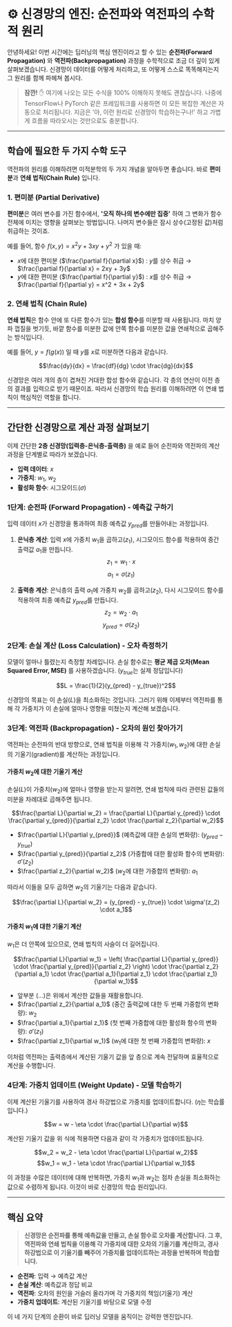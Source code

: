 # ⚙️ 신경망의 엔진: 순전파와 역전파의 수학적 원리

안녕하세요! 이번 시간에는 딥러닝의 핵심 엔진이라고 할 수 있는 **순전파(Forward Propagation)** 와 **역전파(Backpropagation)** 과정을 수학적으로 조금 더 깊이 있게 살펴보겠습니다. 신경망이 데이터를 어떻게 처리하고, 또 어떻게 스스로 똑똑해지는지 그 원리를 함께 파헤쳐 봅시다.

> **잠깐!** ✋
> 여기에 나오는 모든 수식을 100% 이해하지 못해도 괜찮습니다. 나중에 TensorFlow나 PyTorch 같은 프레임워크를 사용하면 이 모든 복잡한 계산은 자동으로 처리됩니다. 지금은 '아, 이런 원리로 신경망이 학습하는구나!' 하고 가볍게 흐름을 따라오시는 것만으로도 충분합니다.

---

## 학습에 필요한 두 가지 수학 도구

역전파의 원리를 이해하려면 미적분학의 두 가지 개념을 알아두면 좋습니다. 바로 **편미분**과 **연쇄 법칙(Chain Rule)** 입니다.

### 1. 편미분 (Partial Derivative)

**편미분**은 여러 변수를 가진 함수에서, **'오직 하나의 변수에만 집중'** 하여 그 변화가 함수 전체에 미치는 영향을 살펴보는 방법입니다. 나머지 변수들은 잠시 상수(고정된 값)처럼 취급하는 것이죠.

예를 들어, 함수 $f(x,y) = x^2y + 3xy + y^2$ 가 있을 때:

- $x$에 대한 편미분 ($\frac{\partial f}{\partial x}$) : $y$를 상수 취급 → $\frac{\partial f}{\partial x} = 2xy + 3y$
- $y$에 대한 편미분 ($\frac{\partial f}{\partial y}$) : $x$를 상수 취급 → $\frac{\partial f}{\partial y} = x^2 + 3x + 2y$

### 2. 연쇄 법칙 (Chain Rule)

**연쇄 법칙**은 함수 안에 또 다른 함수가 있는 **합성 함수**를 미분할 때 사용됩니다. 마치 양파 껍질을 벗기듯, 바깥 함수를 미분한 값에 안쪽 함수를 미분한 값을 연쇄적으로 곱해주는 방식입니다.

예를 들어, $y = f(g(x))$ 일 때 $y$를 $x$로 미분하면 다음과 같습니다.

$$\frac{dy}{dx} = \frac{df}{dg} \cdot \frac{dg}{dx}$$

신경망은 여러 개의 층이 겹쳐진 거대한 합성 함수와 같습니다. 각 층의 연산이 이전 층의 결과를 입력으로 받기 때문이죠. 따라서 신경망의 학습 원리를 이해하려면 이 연쇄 법칙이 핵심적인 역할을 합니다.

---

## 간단한 신경망으로 계산 과정 살펴보기

이제 간단한 **2층 신경망(입력층-은닉층-출력층)** 을 예로 들어 순전파와 역전파의 계산 과정을 단계별로 따라가 보겠습니다.

- **입력 데이터**: $x$
- **가중치**: $w_1$, $w_2$
- **활성화 함수**: 시그모이드($\sigma$)

### 1단계: 순전파 (Forward Propagation) - 예측값 구하기

입력 데이터 $x$가 신경망을 통과하여 최종 예측값 $y_{pred}$를 만들어내는 과정입니다.

1.  **은닉층 계산**: 입력 $x$에 가중치 $w_1$을 곱하고($z_1$), 시그모이드 함수를 적용하여 중간 출력값 $a_1$을 만듭니다.
    $$z_1 = w_1 \cdot x$$
    $$a_1 = \sigma(z_1)$$

2.  **출력층 계산**: 은닉층의 출력 $a_1$에 가중치 $w_2$를 곱하고($z_2$), 다시 시그모이드 함수를 적용하여 최종 예측값 $y_{pred}$를 만듭니다.
    $$z_2 = w_2 \cdot a_1$$
    $$y_{pred} = \sigma(z_2)$$

### 2단계: 손실 계산 (Loss Calculation) - 오차 측정하기

모델이 얼마나 틀렸는지 측정할 차례입니다. 손실 함수로는 **평균 제곱 오차(Mean Squared Error, MSE)** 를 사용하겠습니다. ($y_{true}$는 실제 정답입니다)

$$L = \frac{1}{2}(y_{pred} - y_{true})^2$$

신경망의 목표는 이 손실($L$)을 최소화하는 것입니다. 그러기 위해 이제부터 역전파를 통해 각 가중치가 이 손실에 얼마나 영향을 미쳤는지 계산해 보겠습니다.

### 3단계: 역전파 (Backpropagation) - 오차의 원인 찾아가기

역전파는 순전파의 반대 방향으로, 연쇄 법칙을 이용해 각 가중치($w_1, w_2$)에 대한 손실의 기울기(gradient)를 계산하는 과정입니다.

#### **가중치 $w_2$에 대한 기울기 계산**

손실($L$)이 가중치($w_2$)에 얼마나 영향을 받는지 알려면, 연쇄 법칙에 따라 관련된 값들의 미분을 차례대로 곱해주면 됩니다.

$$\frac{\partial L}{\partial w_2} = \frac{\partial L}{\partial y_{pred}} \cdot \frac{\partial y_{pred}}{\partial z_2} \cdot \frac{\partial z_2}{\partial w_2}$$

- $\frac{\partial L}{\partial y_{pred}}$ (예측값에 대한 손실의 변화량): $(y_{pred} - y_{true})$
- $\frac{\partial y_{pred}}{\partial z_2}$ (가중합에 대한 활성화 함수의 변화량): $\sigma'(z_2)$
- $\frac{\partial z_2}{\partial w_2}$ ($w_2$에 대한 가중합의 변화량): $a_1$

따라서 이들을 모두 곱하면 $w_2$의 기울기는 다음과 같습니다.

$$\frac{\partial L}{\partial w_2} = (y_{pred} - y_{true}) \cdot \sigma'(z_2) \cdot a_1$$

#### **가중치 $w_1$에 대한 기울기 계산**

$w_1$은 더 안쪽에 있으므로, 연쇄 법칙의 사슬이 더 길어집니다.

$$\frac{\partial L}{\partial w_1} = \left( \frac{\partial L}{\partial y_{pred}} \cdot \frac{\partial y_{pred}}{\partial z_2} \right) \cdot \frac{\partial z_2}{\partial a_1} \cdot \frac{\partial a_1}{\partial z_1} \cdot \frac{\partial z_1}{\partial w_1}$$

- 앞부분 $\left( \dots \right)$은 위에서 계산한 값들을 재활용합니다.
- $\frac{\partial z_2}{\partial a_1}$ (중간 출력값에 대한 두 번째 가중합의 변화량): $w_2$
- $\frac{\partial a_1}{\partial z_1}$ (첫 번째 가중합에 대한 활성화 함수의 변화량): $\sigma'(z_1)$
- $\frac{\partial z_1}{\partial w_1}$ ($w_1$에 대한 첫 번째 가중합의 변화량): $x$

이처럼 역전파는 출력층에서 계산된 기울기 값을 앞 층으로 계속 전달하며 효율적으로 계산을 수행합니다.

### 4단계: 가중치 업데이트 (Weight Update) - 모델 학습하기

이제 계산된 기울기를 사용하여 경사 하강법으로 가중치를 업데이트합니다. ($\eta$는 학습률입니다.)

$$w = w - \eta \cdot \frac{\partial L}{\partial w}$$

계산된 기울기 값을 위 식에 적용하면 다음과 같이 각 가중치가 업데이트됩니다.

$$w_2 = w_2 - \eta \cdot \frac{\partial L}{\partial w_2}$$
$$w_1 = w_1 - \eta \cdot \frac{\partial L}{\partial w_1}$$

이 과정을 수많은 데이터에 대해 반복하면, 가중치 $w_1$과 $w_2$는 점차 손실을 최소화하는 값으로 수렴하게 됩니다. 이것이 바로 신경망의 학습 원리입니다.

---

## 핵심 요약

> **신경망은 순전파를 통해 예측값을 만들고, 손실 함수로 오차를 계산합니다. 그 후, 역전파와 연쇄 법칙을 이용해 각 가중치에 대한 오차의 기울기를 계산하고, 경사 하강법으로 이 기울기를 빼주어 가중치를 업데이트하는 과정을 반복하며 학습합니다.**

- **순전파**: 입력 → 예측값 계산
- **손실 계산**: 예측값과 정답 비교
- **역전파**: 오차의 원인을 거슬러 올라가며 각 가중치의 책임(기울기) 계산
- **가중치 업데이트**: 계산된 기울기를 바탕으로 모델 수정

이 네 가지 단계의 순환이 바로 딥러닝 모델을 움직이는 강력한 엔진입니다.
